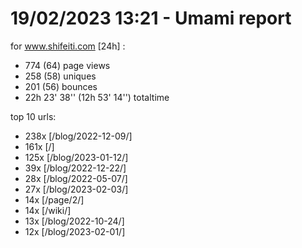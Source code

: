 # 19/02/2023 13:21 - Umami report
for www.shifeiti.com [24h] :

 - 774 (64) page views
 - 258 (58) uniques
 - 201 (56) bounces
 - 22h 23' 38'' (12h 53' 14'') totaltime


top 10 urls:
 - 238x [/blog/2022-12-09/]
 - 161x [/]
 - 125x [/blog/2023-01-12/]
 - 39x [/blog/2022-12-22/]
 - 28x [/blog/2022-05-07/]
 - 27x [/blog/2023-02-03/]
 - 14x [/page/2/]
 - 14x [/wiki/]
 - 13x [/blog/2022-10-24/]
 - 12x [/blog/2023-02-01/]


